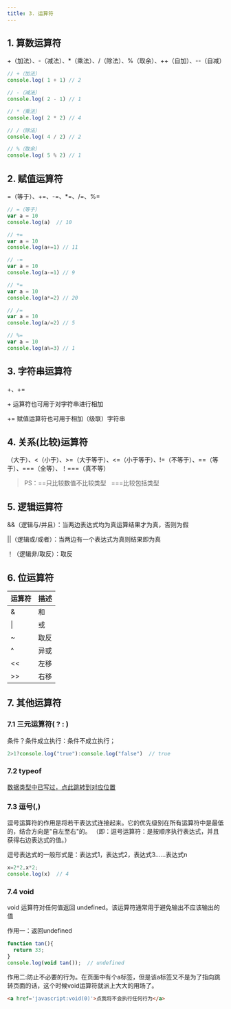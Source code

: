```yaml
---
title: 3. 运算符
---
```


## 1. 算数运算符

+（加法）、-（减法）、*（乘法）、/（除法）、%（取余）、++（自加）、--（自减）

``` js
// +（加法）
console.log( 1 + 1) // 2

// -（减法）
console.log( 2 - 1) // 1

// *（乘法）
console.log( 2 * 2) // 4

// /（除法）
console.log( 4 / 2) // 2

// %（取余）
console.log( 5 % 2) // 1
```

## 2. 赋值运算符

 =（等于）、+=、-=、*=、/=、%=

``` js
// =（等于）
var a = 10 
console.log(a)  // 10

// +=
var a = 10 
console.log(a+=1) // 11

// -=
var a = 10 
console.log(a-=1) // 9

// *=
var a = 10 
console.log(a*=2) // 20

// /=
var a = 10 
console.log(a/=2) // 5

// %=
var a = 10 
console.log(a%=3) // 1
```

## 3. 字符串运算符

+、+=

+&nbsp;运算符也可用于对字符串进行相加

+=&nbsp;赋值运算符也可用于相加（级联）字符串

## 4. 关系(比较)运算符

（大于）、<（小于）、>=（大于等于）、<=（小于等于）、!=（不等于）、==（等于）、===（全等）、！===（真不等）

>PS：==只比较数值不比较类型 &nbsp;&nbsp;===比较包括类型

## 5. 逻辑运算符

&&（逻辑与/并且）：当两边表达式均为真运算结果才为真，否则为假

||（逻辑或/或者）：当两边有一个表达式为真则结果即为真

！（逻辑非/取反）：取反

## 6. 位运算符


运算符|	描述
-|-|
&|和
\||或
~|取反
^|异或
<<|左移
\>>|右移

## 7. 其他运算符

### 7.1 三元运算符( ? : )


条件？条件成立执行：条件不成立执行；

``` js
2>1?console.log("true"):console.log("false")  // true
```

### 7.2 typeof

[数据类型中已写过，点此跳转到对应位置](/home/basics/b/b_datatype.html#_4-1-typeof-操作符)

### 7.3 逗号(,)

逗号运算符的作用是将若干表达式连接起来。它的优先级别在所有运算符中是最低的，结合方向是"自左至右"的。 （即：逗号运算符：是按顺序执行表达式，并且获得右边表达式的值。）

逗号表达式的一般形式是：表达式1，表达式2，表达式3……表达式n 

``` js
x=2*2,x*2;
console.log(x)  // 4
```

### 7.4 void

void 运算符对任何值返回 undefined。该运算符通常用于避免输出不应该输出的值

作用一：返回undefined

``` js
function tan(){
  return 33;
}
console.log(void tan());  // undefined
```

作用二:防止不必要的行为。在页面中有个a标签，但是该a标签又不是为了指向跳转页面的话，这个时候void运算符就派上大大的用场了。

``` html
<a href='javascript:void(0)'>点我将不会执行任何行为</a>
``` 